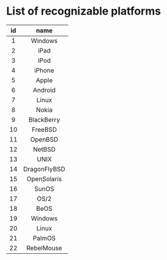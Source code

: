 # List of recognizable platforms
|  id  |  name  |
| :------------: | :------------: |
| 1 | Windows |
| 2 | iPad |
| 3 | iPod |
| 4 | iPhone |
| 5 | Apple |
| 6 | Android |
| 7 | Linux |
| 8 | Nokia |
| 9 | BlackBerry |
| 10 | FreeBSD |
| 11 | OpenBSD |
| 12 | NetBSD |
| 13 | UNIX |
| 14 | DragonFlyBSD |
| 15 | OpenSolaris |
| 16 | SunOS |
| 17 | OS/2 |
| 18 | BeOS |
| 19 | Windows |
| 20 | Linux |
| 21 | PalmOS |
| 22 | RebelMouse |